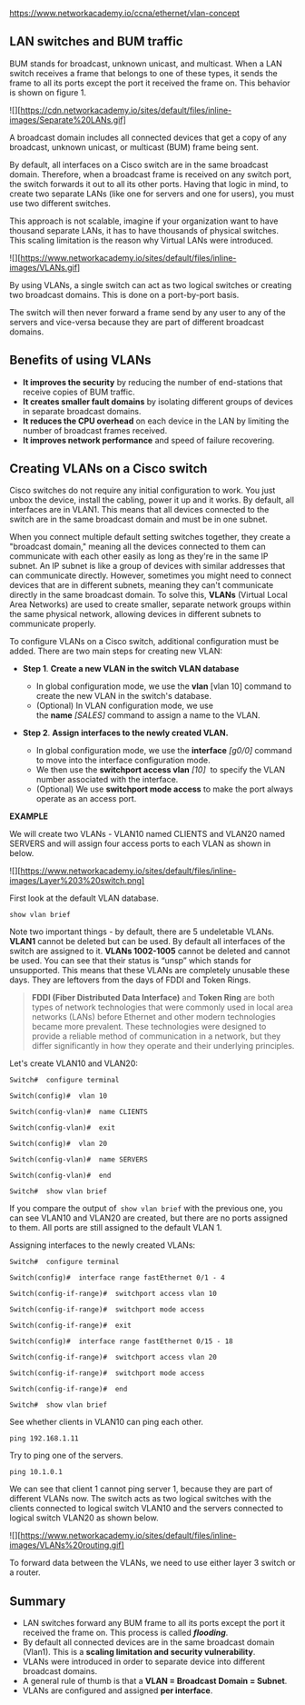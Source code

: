 https://www.networkacademy.io/ccna/ethernet/vlan-concept

## LAN switches and BUM traffic

BUM stands for broadcast, unknown unicast, and multicast. When a LAN switch receives a frame that belongs to one of these types, it sends the frame to all its ports except the port it received the frame on. This behavior is shown on figure 1.

![][https://cdn.networkacademy.io/sites/default/files/inline-images/Separate%20LANs.gif]

A broadcast domain includes all connected devices that get a copy of any broadcast, unknown unicast, or multicast (BUM) frame being sent.

By default, all interfaces on a Cisco switch are in the same broadcast domain. Therefore, when a broadcast frame is received on any switch port, the switch forwards it out to all its other ports. Having that logic in mind, to create two separate LANs (like one for servers and one for users), you must use two different switches.

Тhis approach is not scalable, imagine if your organization want to have thousand separate LANs, it has to have thousands of physical switches. This scaling limitation is the reason why Virtual LANs were introduced. 

![][https://www.networkacademy.io/sites/default/files/inline-images/VLANs.gif]

By using VLANs, a single switch can act as two logical switches or creating two broadcast domains. This is done on a port-by-port basis.

The switch will then never forward a frame send by any user to any of the servers and vice-versa because they are part of different broadcast domains.

## Benefits of using VLANs


- **It improves the security** by reducing the number of end-stations that receive copies of BUM traffic.
- **It creates smaller fault domains** by isolating different groups of devices in separate broadcast domains.
- **It reduces the CPU overhead** on each device in the LAN by limiting the number of broadcast frames received.
- **It improves network performance** and speed of failure recovering.
  

## Creating VLANs on a Cisco switch

Cisco switches do not require any initial configuration to work. You just unbox the device, install the cabling, power it up and it works. By default, all interfaces are in VLAN1. This means that all devices connected to the switch are in the same broadcast domain and must be in one subnet.

When you connect multiple default setting switches together, they create a "broadcast domain," meaning all the devices connected to them can communicate with each other easily as long as they're in the same IP subnet. An IP subnet is like a group of devices with similar addresses that can communicate directly. However, sometimes you might need to connect devices that are in different subnets, meaning they can't communicate directly in the same broadcast domain. To solve this, **VLANs** (Virtual Local Area Networks) are used to create smaller, separate network groups within the same physical network, allowing devices in different subnets to communicate properly.

To configure VLANs on a Cisco switch, additional configuration must be added. There are two main steps for creating new VLAN:

- **Step 1**. **Create a new VLAN in the switch VLAN database**
    - In global configuration mode, we use the **vlan** [vlan 10] command to create the new VLAN in the switch's database.
    - (Optional) In VLAN configuration mode, we use the **name** _[SALES]_ command to assign a name to the VLAN. 


- **Step 2**. **Assign interfaces to the newly created VLAN.**
    - In global configuration mode, we use the **interface** _[g0/0]_ command to move into the interface configuration mode.
    - We then use the **switchport access vlan** _[10]_  to specify the VLAN number associated with the interface.
    - (Optional) We use **switchport mode access** to make the port always operate as an access port.


**EXAMPLE**

We will create two VLANs - VLAN10 named CLIENTS and VLAN20 named SERVERS and will assign four access ports to each VLAN as shown in below.

![][https://www.networkacademy.io/sites/default/files/inline-images/Layer%203%20switch.png]


First look at the default VLAN database.

```
show vlan brief
```

Note two important things - by default, there are 5 undeletable VLANs. **VLAN1** cannot be deleted but can be used. By default all interfaces of the switch are assigned to it. **VLANs 1002-1005** cannot be deleted and cannot be used. You can see that their status is “unsp” which stands for unsupported. This means that these VLANs are completely unusable these days. They are leftovers from the days of FDDI and Token Rings.

> **FDDI (Fiber Distributed Data Interface)** and **Token Ring** are both types of network technologies that were commonly used in local area networks (LANs) before Ethernet and other modern technologies became more prevalent. These technologies were designed to provide a reliable method of communication in a network, but they differ significantly in how they operate and their underlying principles.


Let's create VLAN10 and VLAN20:

```
Switch#  configure terminal 
```

```
Switch(config)#  vlan 10
```

```
Switch(config-vlan)#  name CLIENTS
```

```
Switch(config-vlan)#  exit
```

```
Switch(config)#  vlan 20
```

```
Switch(config-vlan)#  name SERVERS
```

```
Switch(config-vlan)#  end
```

```
Switch#  show vlan brief 
```

If you compare the output of`` show vlan brief`` with the previous one, you can see VLAN10 and VLAN20 are created, but there are no ports assigned to them. All ports are still assigned to the default VLAN 1. 

Assigning interfaces to the newly created VLANs:

```
Switch#  configure terminal
```

```
Switch(config)#  interface range fastEthernet 0/1 - 4
```

```
Switch(config-if-range)#  switchport access vlan 10
```

```
Switch(config-if-range)#  switchport mode access 
```

```
Switch(config-if-range)#  exit
```

```
Switch(config)#  interface range fastEthernet 0/15 - 18
```

```
Switch(config-if-range)#  switchport access vlan 20
```

 ```
 Switch(config-if-range)#  switchport mode access
```

```
Switch(config-if-range)#  end
```

```
Switch#  show vlan brief 
```


See whether clients in VLAN10 can ping each other.

```
ping 192.168.1.11
```

Try to ping one of the servers.

```
ping 10.1.0.1
```

We can see that client 1 cannot ping server 1, because they are part of different VLANs now. The switch acts as two logical switches with the clients connected to logical switch VLAN10 and the servers connected to logical switch VLAN20 as shown below.

![][https://www.networkacademy.io/sites/default/files/inline-images/VLANs%20routing.gif]

To forward data between the VLANs, we need to use either layer 3 switch or a router.

## Summary

- LAN switches forward any BUM frame to all its ports except the port it received the frame on. This process is called **_flooding_**.
- By default all connected devices are in the same broadcast domain (Vlan1). This is a **scaling limitation and security vulnerability**. 
- VLANs were introduced in order to separate device into different broadcast domains.
- A general rule of thumb is that a **VLAN = Broadcast Domain = Subnet**.
- VLANs are configured and assigned **per interface**.